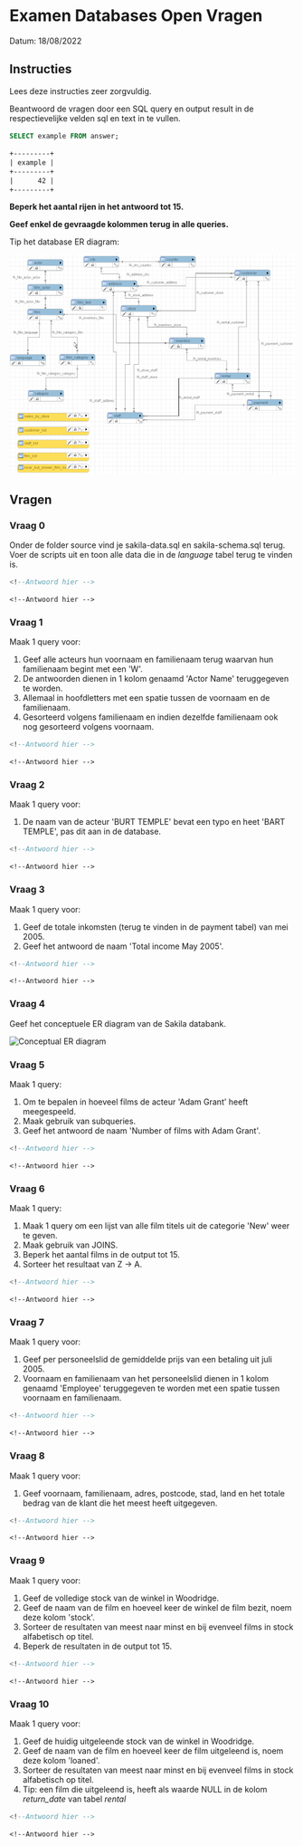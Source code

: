 # Examen Databases Open Vragen

Datum: 18/08/2022

## Instructies

Lees deze instructies zeer zorgvuldig.

Beantwoord de vragen door een SQL query en output result in de respectievelijke velden sql en text in te vullen.

```sql
SELECT example FROM answer;
```

```text
+---------+
| example |
+---------+
|      42 |
+---------+
```

**Beperk het aantal rijen in het antwoord tot 15.**

**Geef enkel de gevraagde kolommen terug in alle queries.**

Tip het database ER diagram:

![Sakila ER diagram](./img/sakila-schema.png)

## Vragen

### Vraag 0

Onder de folder source vind je sakila-data.sql en sakila-schema.sql terug. Voer de scripts uit en toon alle data die in de *language* tabel terug te vinden is.

```sql
<!--Antwoord hier -->
```

```text
<!--Antwoord hier -->
```

### Vraag 1

Maak 1 query voor:

1. Geef alle acteurs hun voornaam en familienaam terug waarvan hun familienaam begint met een 'W'.
1. De antwoorden dienen in 1 kolom genaamd 'Actor Name' teruggegeven te worden.
1. Allemaal in hoofdletters met een spatie tussen de voornaam en de familienaam.
1. Gesorteerd volgens familienaam en indien dezelfde familienaam ook nog gesorteerd volgens voornaam.

```sql
<!--Antwoord hier -->
```

```text
<!--Antwoord hier -->
```

### Vraag 2

Maak 1 query voor:

1. De naam van de acteur 'BURT TEMPLE' bevat een typo en heet 'BART TEMPLE', pas dit aan in de database.

```sql
<!--Antwoord hier -->
```

```text
<!--Antwoord hier -->
```

### Vraag 3

Maak 1 query voor:

1. Geef de totale inkomsten (terug te vinden in de payment tabel) van mei 2005.
1. Geef het antwoord de naam 'Total income May 2005'.

```sql
<!--Antwoord hier -->
```

```text
<!--Antwoord hier -->
```

### Vraag 4

Geef het conceptuele ER diagram van de Sakila databank.

![Conceptual ER diagram](./img/conceptual-sakila.png)<!--Antwoord hier -->

### Vraag 5

Maak 1 query:

1. Om te bepalen in hoeveel films de acteur 'Adam Grant' heeft meegespeeld.
1. Maak gebruik van subqueries.
1. Geef het antwoord de naam 'Number of films with Adam Grant'.

```sql
<!--Antwoord hier -->
```

```text
<!--Antwoord hier -->
```

### Vraag 6

Maak 1 query:

1. Maak 1 query om een lijst van alle film titels uit de categorie 'New' weer te geven.
1. Maak gebruik van JOINS.
1. Beperk het aantal films in de output tot 15.
1. Sorteer het resultaat van Z -> A.

```sql
<!--Antwoord hier -->
```

```text
<!--Antwoord hier -->
```

### Vraag 7

Maak 1 query voor:

1. Geef per personeelslid de gemiddelde prijs van een betaling uit juli 2005.
1. Voornaam en familienaam van het personeelslid dienen in 1 kolom genaamd 'Employee' teruggegeven te worden met een spatie tussen voornaam en familienaam.

```sql
<!--Antwoord hier -->
```

```text
<!--Antwoord hier -->
```

### Vraag 8

Maak 1 query voor:

1. Geef voornaam, familienaam, adres, postcode, stad, land en het totale bedrag van de klant die het meest heeft uitgegeven.

```sql
<!--Antwoord hier -->
```

```text
<!--Antwoord hier -->
```

### Vraag 9

Maak 1 query voor:

1. Geef de volledige stock van de winkel in Woodridge.
1. Geef de naam van de film en hoeveel keer de winkel de film bezit, noem deze kolom 'stock'.
1. Sorteer de resultaten van meest naar minst en bij evenveel films in stock alfabetisch op titel.
1. Beperk de resultaten in de output tot 15.

```sql
<!--Antwoord hier -->
```

```text
<!--Antwoord hier -->
```

### Vraag 10

Maak 1 query voor:

1. Geef de huidig uitgeleende stock van de winkel in Woodridge.
1. Geef de naam van de film en hoeveel keer de film uitgeleend is, noem deze kolom 'loaned'.
1. Sorteer de resultaten van meest naar minst en bij evenveel films in stock alfabetisch op titel.
1. Tip: een film die uitgeleend is, heeft als waarde NULL in de kolom *return_date* van tabel *rental*

```sql
<!--Antwoord hier -->
```

```text
<!--Antwoord hier -->
```
